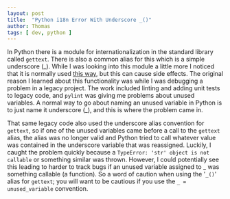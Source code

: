```yaml
---
layout: post
title:  "Python i18n Error With Underscore _()"
author: Thomas
tags: [ dev, python ]
---
```

In Python there is a module for internationalization in the standard library called `gettext`.
There is also a common alias for this which is a simple underscore (\_).
While I was looking into this module a little more I noticed that it is normally used [this way](https://stackoverflow.com/questions/20920956/python-what-does-an-underscore-before-parenthesis-do), but this can cause side effects.
The original reason I learned about this functionality was while I was debugging a problem in a legacy project.
The work included linting and adding unit tests to legacy code, and `pylint` was giving me problems about unused variables.
A normal way to go about naming an unused variable in Python is to just name it underscore (\_), and this is where the problem came in.

That same legacy code also used the underscore alias convention for `gettext`, so if one of the unused variables came before a call to the `gettext` alias, the alias was no longer valid and Python tried to call whatever value was contained in the underscore variable that was reassigned.
Luckily, I caught the problem quickly because a `TypeError: 'str' object is not callable` or something similar was thrown.
However, I could potentially see this leading to harder to track bugs if an unused variable assigned to _ was something callable (a function).
So a word of caution when using the '`_()`' alias for `gettext`; you will want to be cautious if you use the `_ = unused_variable` convention.
